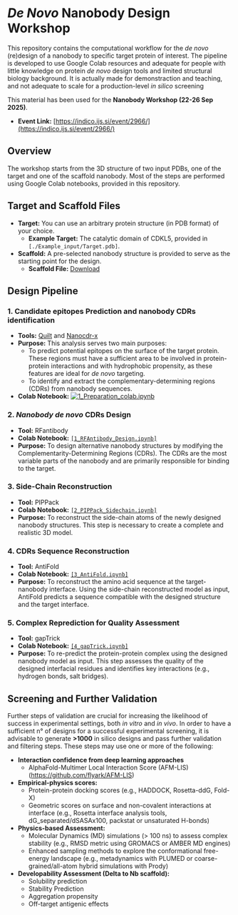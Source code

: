 # *De Novo* Nanobody Design Workshop

This repository contains the computational workflow for the *de novo* (re)design of a nanobody to specific target protein of interest.
The pipeline is developed to use Google Colab resources and adequate for people with little knowledge on protein *de novo* design tools and limited structural biology background.
It is actually made for demonstraction and teaching, and not adequate to scale for a production-level *in silico* screening 

This material has been used for the **Nanobody Workshop (22-26 Sep 2025)**.
*   **Event Link:** [https://indico.ijs.si/event/2966/](https://indico.ijs.si/event/2966/)

## Overview

The workshop starts from the 3D structure of two input PDBs, one of the target and one of the scaffold nanobody. Most of the steps are performed using Google Colab notebooks, provided in this repository.

## Target and Scaffold Files

*   **Target:** You can use an arbitrary protein structure (in PDB format) of your choice.
    *   **Example Target:** The catalytic domain of CDKL5, provided in `[./Example_input/Target.pdb]`.
*   **Scaffold:** A pre-selected nanobody structure is provided to serve as the starting point for the design.
    *   **Scaffold File:** [Download](https://raw.githubusercontent.com/margio91/De-novo-nanobody-re-design/main/Example_input/nanobody_scaffold.pdb)

## Design Pipeline

### 1. Candidate epitopes Prediction and nanobody CDRs identification

*   **Tools:** [Quilt](https://github.com/plijnzaad/quilt) and [Nanocdr-x](https://github.com/lescailab/nanocdr-x)
*   **Purpose:** This analysis serves two main purposes:
    *   To predict potential epitopes on the surface of the target protein. These regions must have a sufficient area to be involved in protein-protein interactions and with hydrophobic propensity, as these features are ideal for *de novo* targeting.
    *   To identify and extract the complementary-determining regions (CDRs) from nanobody sequences.
*   **Colab Notebook:** [![1_Preparation_colab.ipynb](https://colab.research.google.com/assets/colab-badge.svg)](https://colab.research.google.com/github/margio91/De-novo-nanobody-re-design/blob/main/1_Preparation_colab.ipynb)

### 2. *Nanobody de novo* CDRs Design

*   **Tool:** RFantibody
*   **Colab Notebook:** [`[1_RFAntibody_Design.ipynb]`]([LINK_TO_YOUR_COLAB_NOTEBOOK_1])   
*   **Purpose:** To design alternative nanobody structures by modifying the Complementarity-Determining Regions (CDRs). The CDRs are the most variable parts of the nanobody and are primarily responsible for binding to the target.

### 3. Side-Chain Reconstruction

*   **Tool:** PIPPack
*   **Colab Notebook:** [`[2_PIPPack_Sidechain.ipynb]`]([LINK_TO_YOUR_COLAB_NOTEBOOK_2])
*   **Purpose:** To reconstruct the side-chain atoms of the newly designed nanobody structures. This step is necessary to create a complete and realistic 3D model.

### 4. CDRs Sequence Reconstruction

*   **Tool:** AntiFold
*   **Colab Notebook:** [`[3_AntiFold.ipynb]`]([LINK_TO_YOUR_COLAB_NOTEBOOK_3])
*   **Purpose:** To reconstruct the amino acid sequence at the target-nanobody interface. Using the side-chain reconstructed model as input, AntiFold predicts a sequence compatible with the designed structure and the target interface.

### 5. Complex Reprediction for Quality Assessment

*   **Tool:** gapTrick
*   **Colab Notebook:** [`[4_gapTrick.ipynb]`]([LINK_TO_YOUR_COLAB_NOTEBOOK_4])
*   **Purpose:** To re-predict the protein-protein complex using the designed nanobody model as input. This step assesses the quality of the designed interfacial residues and identifies key interactions (e.g., hydrogen bonds, salt bridges).

## Screening and Further Validation


Further steps of validation are crucial for increasing the likelihood of success in experimental settings, both *in vitro* and *in vivo*.
In order to have a sufficient n° of designs for a successful experimental screening, it is advisable to generate **>1000** in silico designs and pass further validation and filtering steps.
These steps may use one or more of the following:

*   **Interaction confidence from deep learning approaches**
    *   AlphaFold-Multimer Local Interaction Score (AFM-LIS) (https://github.com/flyark/AFM-LIS)
*   **Empirical-physics scores:**
    *   Protein-protein docking scores (e.g., HADDOCK, Rosetta-ddG, Fold-X)
    *   Geometric scores on surface and non-covalent interactions at interface (e.g., Rosetta interface analysis tools, dG_separated/dSASAx100, packstat or unsaturated H-bonds)
*   **Physics-based Assessment:**
    *   Molecular Dynamics (MD) simulations (> 100 ns) to assess complex stability (e.g., RMSD metric using GROMACS or AMBER MD engines)
    *   Enhanced sampling methods to explore the conformational free-energy landscape (e.g., metadynamics with PLUMED or coarse-grained/all-atom hybrid simulations with Prody)
*   **Developability Assessment (Delta to Nb scaffold):**
    *   Solubility prediction
    *   Stability Prediction 
    *   Aggregation propensity
    *   Off-target antigenic effects
